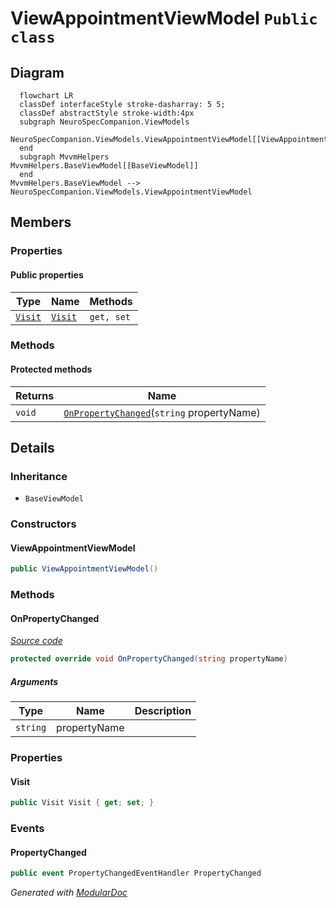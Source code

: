 # ViewAppointmentViewModel `Public class`

## Diagram
```mermaid
  flowchart LR
  classDef interfaceStyle stroke-dasharray: 5 5;
  classDef abstractStyle stroke-width:4px
  subgraph NeuroSpecCompanion.ViewModels
  NeuroSpecCompanion.ViewModels.ViewAppointmentViewModel[[ViewAppointmentViewModel]]
  end
  subgraph MvvmHelpers
MvvmHelpers.BaseViewModel[[BaseViewModel]]
  end
MvvmHelpers.BaseViewModel --> NeuroSpecCompanion.ViewModels.ViewAppointmentViewModel
```

## Members
### Properties
#### Public  properties
| Type | Name | Methods |
| --- | --- | --- |
| [`Visit`](../../neurospec/shared/models/dto/Visit.md) | [`Visit`](#visit) | `get, set` |

### Methods
#### Protected  methods
| Returns | Name |
| --- | --- |
| `void` | [`OnPropertyChanged`](#onpropertychanged)(`string` propertyName) |

## Details
### Inheritance
 - `BaseViewModel`

### Constructors
#### ViewAppointmentViewModel
```csharp
public ViewAppointmentViewModel()
```

### Methods
#### OnPropertyChanged
[*Source code*](https://github.com///blob//NeuroSpecCompanion/ViewModels/ViewAppointmentViewModel.cs#L29)
```csharp
protected override void OnPropertyChanged(string propertyName)
```
##### Arguments
| Type | Name | Description |
| --- | --- | --- |
| `string` | propertyName |   |

### Properties
#### Visit
```csharp
public Visit Visit { get; set; }
```

### Events
#### PropertyChanged
```csharp
public event PropertyChangedEventHandler PropertyChanged
```

*Generated with* [*ModularDoc*](https://github.com/hailstorm75/ModularDoc)
